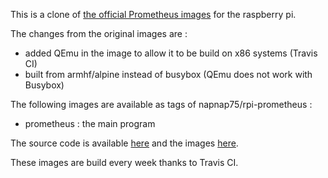 This is a clone of [the official Prometheus images](https://hub.docker.com/u/prom/) for the raspberry pi.

The changes from the original images are :
- added QEmu in the image to allow it to be build on x86 systems (Travis CI)
- built from armhf/alpine instead of busybox (QEmu does not work with Busybox)

The following images are available as tags of napnap75/rpi-prometheus :
- prometheus : the main program

The source code is available [here](https://github.com/napnap75/rpi-prometheus) and the images [here](https://hub.docker.com/r/napnap75/rpi-prometheus/).

These images are build every week thanks to Travis CI.
